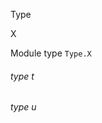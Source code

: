 Type

X

Module type `Type.X`

<a id="type-t"></a>

###### type t

<a id="type-u"></a>

###### type u
